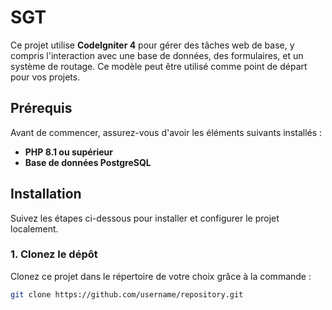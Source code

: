 # SGT

Ce projet utilise **CodeIgniter 4** pour gérer des tâches web de base, y compris l'interaction avec une base de données, des formulaires, et un système de routage. Ce modèle peut être utilisé comme point de départ pour vos projets.

## Prérequis

Avant de commencer, assurez-vous d'avoir les éléments suivants installés :

- **PHP 8.1 ou supérieur**
- **Base de données PostgreSQL**

## Installation

Suivez les étapes ci-dessous pour installer et configurer le projet localement.

### 1. Clonez le dépôt

Clonez ce projet dans le répertoire de votre choix grâce à la commande :

```bash
git clone https://github.com/username/repository.git
```
